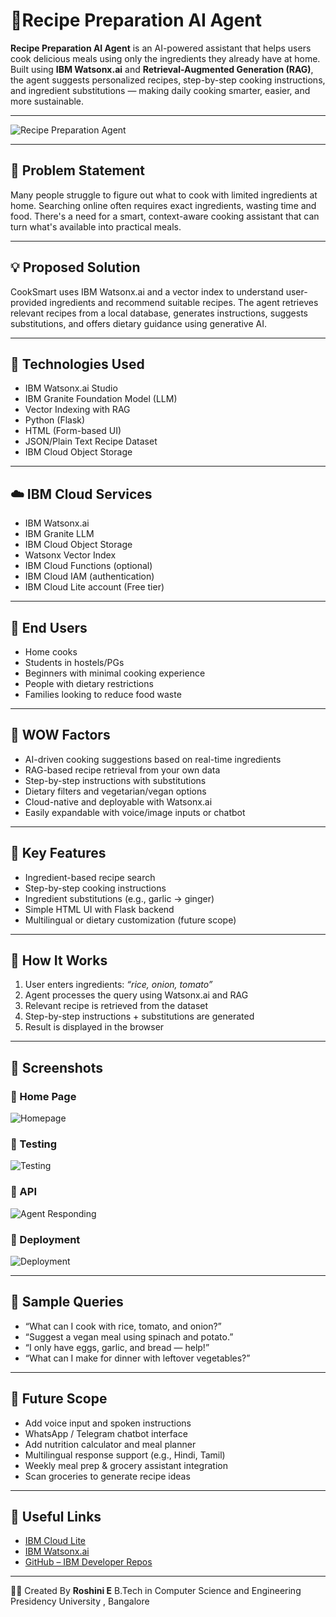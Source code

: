 # 🍳Recipe Preparation AI Agent

**Recipe Preparation AI Agent** is an AI-powered assistant that helps users cook delicious meals using only the ingredients they already have at home. Built using **IBM Watsonx.ai** and **Retrieval-Augmented Generation (RAG)**, the agent suggests personalized recipes, step-by-step cooking instructions, and ingredient substitutions — making daily cooking smarter, easier, and more sustainable.

---

![Recipe Preparation Agent](Recipe_Preparation_agent.png)

---

## 🧩 Problem Statement

Many people struggle to figure out what to cook with limited ingredients at home. Searching online often requires exact ingredients, wasting time and food. There's a need for a smart, context-aware cooking assistant that can turn what's available into practical meals.

---

## 💡 Proposed Solution

CookSmart uses IBM Watsonx.ai and a vector index to understand user-provided ingredients and recommend suitable recipes. The agent retrieves relevant recipes from a local database, generates instructions, suggests substitutions, and offers dietary guidance using generative AI.

---

## 🧠 Technologies Used

- IBM Watsonx.ai Studio
- IBM Granite Foundation Model (LLM)
- Vector Indexing with RAG
- Python (Flask)
- HTML (Form-based UI)
- JSON/Plain Text Recipe Dataset
- IBM Cloud Object Storage

---

## ☁️ IBM Cloud Services

- IBM Watsonx.ai
- IBM Granite LLM
- IBM Cloud Object Storage
- Watsonx Vector Index
- IBM Cloud Functions (optional)
- IBM Cloud IAM (authentication)
- IBM Cloud Lite account (Free tier)

---

## 👥 End Users

- Home cooks  
- Students in hostels/PGs  
- Beginners with minimal cooking experience  
- People with dietary restrictions  
- Families looking to reduce food waste

---

## 🌟 WOW Factors

- AI-driven cooking suggestions based on real-time ingredients
- RAG-based recipe retrieval from your own data
- Step-by-step instructions with substitutions
- Dietary filters and vegetarian/vegan options
- Cloud-native and deployable with Watsonx.ai
- Easily expandable with voice/image inputs or chatbot

---

## 🧪 Key Features

- Ingredient-based recipe search
- Step-by-step cooking instructions
- Ingredient substitutions (e.g., garlic → ginger)
- Simple HTML UI with Flask backend
- Multilingual or dietary customization (future scope)

---

## 🚀 How It Works

1. User enters ingredients: _“rice, onion, tomato”_
2. Agent processes the query using Watsonx.ai and RAG
3. Relevant recipe is retrieved from the dataset
4. Step-by-step instructions + substitutions are generated
5. Result is displayed in the browser

---

## 📸 Screenshots

### 📌 Home Page
![Homepage](homepage.png)

### 📌 Testing
![Testing](testing.png)

### 📌 API
![Agent Responding](api.png)

### 📌 Deployment
![Deployment](deployment.png)

---

## 💬 Sample Queries
- “What can I cook with rice, tomato, and onion?”  
- “Suggest a vegan meal using spinach and potato.”  
- “I only have eggs, garlic, and bread — help!”  
- “What can I make for dinner with leftover vegetables?”

---

## 🔮 Future Scope
- Add voice input and spoken instructions
- WhatsApp / Telegram chatbot interface
- Add nutrition calculator and meal planner
- Multilingual response support (e.g., Hindi, Tamil)
- Weekly meal prep & grocery assistant integration
- Scan groceries to generate recipe ideas

---

## 🔗 Useful Links

- [IBM Cloud Lite](https://cloud.ibm.com/registration)  
- [IBM Watsonx.ai](https://www.ibm.com/products/watsonx-ai)  
- [GitHub – IBM Developer Repos](https://github.com/IBM)  

---




👩‍💻 Created By
**Roshini E**
B.Tech in Computer Science and Engineering
Presidency University , Bangalore
